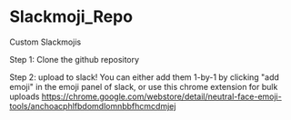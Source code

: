 # Slackmoji_Repo
Custom Slackmojis


Step 1: Clone the github repository

Step 2: upload to slack! You can either add them 1-by-1 by clicking "add emoji" in the emoji panel of slack, 
or use this chrome extension for bulk uploads https://chrome.google.com/webstore/detail/neutral-face-emoji-tools/anchoacphlfbdomdlomnbbfhcmcdmjej

